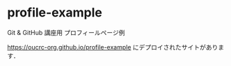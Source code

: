 # profile-example
Git &amp; GitHub 講座用 プロフィールページ例

https://oucrc-org.github.io/profile-example にデプロイされたサイトがあります．
